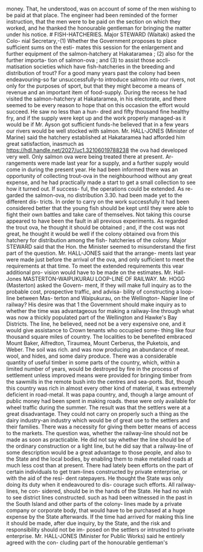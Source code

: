 money. That, he understood, was on account of some of the men wishing to be paid at that place. The engineer had been reminded of the former instruction, that the men were to be paid on the section on which they worked, and he thanked the honourable gentleman for bringing the matter under his notice. # FISH-HATCHERIES. Major STEWARD (Waitaki) asked the Colo- nial Secretary,-(1) Whether the Government proposes to place sufficient sums on the esti- mates this session for the enlargement and further equipment of the salmon-hatchery at Hakataramea ; (2) also for the further importa- tion of salmon-ova ; and (3) to assist those accli- matisation societies which have fish-hatcheries in the breeding and distribution of trout? For a good many years past the colony had been endeavouring-so far unsuccessfully-to introduce salmon into our rivers, not only for the purposes of sport, but that they might become a means of revenue and an important item of food-supply. During the recess he had visited the salmon-hatchery at Hakataramea, in his electorate, and there seemed to be every reason to hope that on this occasion the effort would succeed. He saw no less than a hun- dred and fifty thousand fine healthy fry, and if the supply were kept up and the work properly managed-as it would be if Mr. Ayson got sufficient funds-he believed that in a few years our rivers would be well stocked with salmon. Mr. HALL-JONES (Minister of Marine) said the hatchery established at Hakataramea had afforded him great satisfaction, inasmuch as https://hdl.handle.net/2027/uc1.32106019788238 the ova had developed very well. Only salmon ova were being treated there at present. Ar- rangements were made last year for a supply, and a further supply would come in during the present year. He had been informed there was an opportunity of collecting trout-ova in the neighbourhood without any great expense, and he had practically made a start to get a small collection to see how it turned out. If success- ful, the operations could be extended. As re- garded the salmon-ova, no distribution 3.30. had been made yet to the different dis- tricts. In order to carry on the work successfully it had been considered better that the young fish should be kept until they were able to fight their own battles and take care of themselves. Not taking this course appeared to have been the fault in all previous experiments. As regarded the trout ova, he thought it should be obtained ; and, if the cost was not great, he thought it would be well if the colony obtained ova from this hatchery for distribution among the fish- hatcheries of the colony. Major STEWARD said that the Hon. the Minister seemed to misunderstand the first part of the question. Mr. HALL-JONES said that the arrange- ments last year were made just before the arrival of the ova, and only sufficient to meet the requirements at that time. To meet the extended requirements this vear additional pro- vision would have to be made on the estimates. Mr. Hall-Jones MASTERTON-WAIPUKURAU LOOP-LINE OF RAILWAY. Mr. HOGG (Masterton) asked the Govern- ment, If they will make full inquiry as to the probable cost, prospective traffic, and advisa- bility of constructing a loop-line between Mas- terton and Waipukurau, on the Wellington- Napier line of railway? His desire was that 1 the Government should make inquiry as to whether the time was advantageous for making a railway-line through what was now a thickly populated part of the Wellington and Hawke's Bay Districts. The line, he believed, need not be a very expensive one, and it would give assistance to Crown tenants who occupied some- thing like four thousand square miles of country. The localities to be benefited embraced Mount Baker, Alfredton, Tiraumea, Mount Cerberus, the Puketois, and Weber. The soil was rich. and was now producing an abundance of meat. wool, and hides, and some dairy produce. There was a considerable quantity of useful timber in some parts of the country, which, within a limited number of years, would be destroyed by fire in the process of settlement unless improved means were provided for bringing timber from the sawmills in the remote bush into the centres and sea-ports. But, though this country was rich in almost every other kind of material, it was extremely deficient in road-metal. It was papa country, and, though a large amount of public money had been spent in making roads. these were only available for wheel traffic during the summer. The result was that the settlers were at a great disadvantage. They could not carry on properly such a thing as the dairy industry-an industry which would be of great use to the settlers and their families. There was a necessity for giving them better means of access to the markets. The question was, whether the railway-line should not be made as soon as practicable. He did not say whether the line should be of the ordinary construction or a light line, but he did say that a railway-line of some description would be a great advantage to those people, and also to the State and the local bodies, by enabling them to make metalled roads at much less cost than at present. There had lately been efforts on the part of certain individuals to get tram-lines constructed by private enterprise, or with the aid of the resi- dent ratepayers. He thought the State was only doing its duty when it endeavoured to dis- courage such efforts. All railway-lines, he con- sidered, should be in the hands of the State. He had no wish to see district lines constructed. such as had been witnessed in the past in the South Island and other parts of the colony- lines made by a private company or corporate body, that would have to be purchased at a huge expense by the State afterwards. If the time had arrived for making this line it should be made, after due inquiry, by the State, and the risk and responsibility should not be im- posed on the settlers or intrusted to private enterprise. Mr. HALL-JONES (Minister for Public Works) said he entirely agreed with the con- cluding part of the honourable gentleman's 